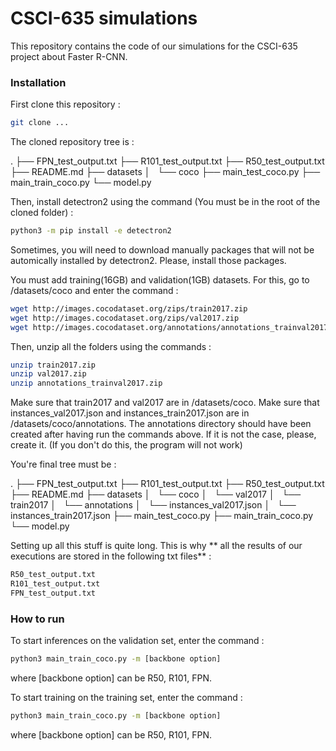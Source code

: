 # CSCI-635 simulations 
This repository contains the code of our simulations for the CSCI-635 project about Faster R-CNN.

### Installation

First clone this repository :

```sh
git clone ...
```

The cloned repository tree is :

.
├── FPN_test_output.txt
├── R101_test_output.txt
├── R50_test_output.txt
├── README.md
├── datasets
│   └── coco
├── main_test_coco.py
├── main_train_coco.py
└── model.py


Then, install detectron2 using the command (You must be in the root of the cloned folder) : 

```sh
python3 -m pip install -e detectron2
```
Sometimes, you will need to download manually packages that will not be automically installed by detectron2. Please, install those packages.

You must add training(16GB) and validation(1GB) datasets. For this, go to /datasets/coco and enter the command :

```sh
wget http://images.cocodataset.org/zips/train2017.zip
wget http://images.cocodataset.org/zips/val2017.zip
wget http://images.cocodataset.org/annotations/annotations_trainval2017.zip
```

Then, unzip all the folders using the commands :

```sh
unzip train2017.zip
unzip val2017.zip
unzip annotations_trainval2017.zip
```

Make sure that train2017 and val2017 are in /datasets/coco.
Make sure that instances_val2017.json and instances_train2017.json are in /datasets/coco/annotations. The annotations directory should have been created after having run the commands above. If it is not the case, please, create it.
(If you don't do this, the program will not work)


You're final tree must be :

.
├── FPN_test_output.txt
├── R101_test_output.txt
├── R50_test_output.txt
├── README.md
├── datasets
│   └── coco
│       └── val2017
│       └── train2017
│       └── annotations
│           └── instances_val2017.json
│           └── instances_train2017.json
├── main_test_coco.py
├── main_train_coco.py
└── model.py

Setting up all this stuff is quite long. This is why ** all the results of our executions are stored in the following txt files** :

```sh
R50_test_output.txt
R101_test_output.txt
FPN_test_output.txt
```

### How to run 

To start inferences on the validation set, enter the command :

```sh
python3 main_train_coco.py -m [backbone option]
```
where [backbone option] can be R50, R101, FPN.


To start training on the training set, enter the command :

```sh
python3 main_train_coco.py -m [backbone option]
```
where [backbone option] can be R50, R101, FPN.




